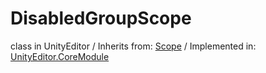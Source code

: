 # DisabledGroupScope
class in UnityEditor
 / Inherits from: <a href="https://docs.unity3d.com/6000.0/Documentation/ScriptReference/Scope.html">Scope</a> / Implemented in: <a href="https://docs.unity3d.com/6000.0/Documentation/ScriptReference/UnityEditor.CoreModule.html">UnityEditor.CoreModule</a>
